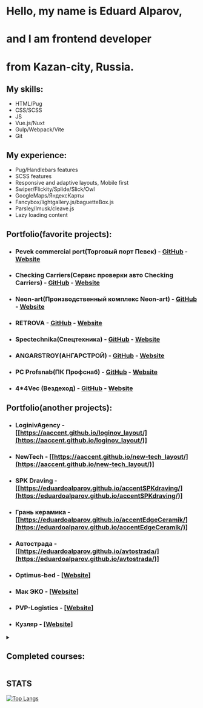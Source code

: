 # Hello, my name is Eduard Alparov,
# and I am frontend developer
# from Kazan-city, Russia.

## My skills:

- $`{\textsf{HTML/Pug}}`$
- $`{\textsf{CSS/SCSS}}`$
- $`{\textsf{JS}}`$
- $`{\textsf{Vue.js/Nuxt}}`$
- $`{\textsf{Gulp/Webpack/Vite}}`$
- $`{\textsf{Git}}`$

## My experience:
- $`{\textsf{Pug/Handlebars features}}`$
- $`{\textsf{SCSS features}}`$
- $`{\textsf{Responsive and adaptive layouts, Mobile first}}`$
- $`{\textsf{Swiper/Flickity/Splide/Slick/Owl}}`$
- $`{\textsf{GoogleMaps/ЯндексКарты}}`$
- $`{\textsf{Fancybox/lightgallery.js/baguetteBox.js}}`$
- $`{\textsf{Parsley/Imusk/cleave.js}}`$
- $`{\textsf{Lazy loading content}}`$

## Portfolio(favorite projects):

- ### Pevek commercial port(Торговый порт Певек) - [GitHub](https://github.com/EduardoAlparov/morport-pevek) - [Website](https://morport-pevek.ru/)
- ### Checking Carriers(Сервис проверки авто Checking Carriers) - [GitHub](https://github.com/EduardoAlparov/CheckingCarrier) - [Website](https://info.checking-carriers.ru/)
- ### Neon-art(Производственный комплекс Neon-art) - [GitHub](https://github.com/EduardoAlparov/neon-art) - [Website](https://www.neonart.ru/lp/jobs/)
- ### RETROVA - [GitHub](https://github.com/EduardoAlparov/accent-Retrova) - [Website](https://eduardoalparov.github.io/accent-Retrova/index.html)
- ### Spectechnika(Спецтехника) - [GitHub](https://github.com/EduardoAlparov/spectechnika) - [Website](https://eduardoalparov.github.io/spectechnika/)
- ### ANGARSTROY(АНГАРСТРОЙ) - [GitHub](https://github.com/EduardoAlparov/accent-Hangar) - [Website](https://eduardoalparov.github.io/accent-Hangar/)
- ### PC Profsnab(ПК Профснаб) - [GitHub](https://github.com/EduardoAlparov/PROFSNAB) - [Website](https://pk-profsnab.ru/)
- ### 4*4Vec (Вездеход) - [GitHub](https://github.com/EduardoAlparov/coolslider) - [Website](https://eduardoalparov.github.io/coolslider)

## Portfolio(another projects):
- ### LoginivAgency - [[https://aaccent.github.io/loginov_layout/](https://aaccent.github.io/loginov_layout/)]
- ### NewTech - [[https://aaccent.github.io/new-tech_layout/](https://aaccent.github.io/new-tech_layout/)]
- ### SPK Draving - [[https://eduardoalparov.github.io/accentSPKdraving/](https://eduardoalparov.github.io/accentSPKdraving/)]
- ### Грань керамика - [[https://eduardoalparov.github.io/accentEdgeCeramik/](https://eduardoalparov.github.io/accentEdgeCeramik/)]
- ### Автострада - [[https://eduardoalparov.github.io/avtostrada/](https://eduardoalparov.github.io/avtostrada/)]
- ### Optimus-bed - [[Website](https://optimusbed.ru/)]
- ### Мак ЭКО - [[Website](https://mac-ivf.ru/bank-donorov/)]
- ### PVP-Logistics - [[Website](http://pvp-logistics.ru/)]
- ### Кузляр - [[Website](https://kyzler.ru/)]

<details>
<summary><h2>Completed courses:</h2></summary>
    
<figure>
    <img width="100%" src="/dev.png">
    <figcaption>&#10149; Layout development basics</figcaption>
</figure>
    
<figure>
    <img width="100%" src="/javascript.png">
    <figcaption>&#10149; Comprehensive javascript training</figcaption>
</figure>
    
<figure>
    <img width="100%" src="/vue.png">
    <figcaption>&#10149; Vue.js for experienced developers</figcaption>
</figure>

</details>

## STATS
[![Top Langs](https://github-readme-stats.vercel.app/api/top-langs/?username=EduardoAlparov&layout=compact&show_icons=true&theme=radical)](https://github.com/anuraghazra/github-readme-stats)
